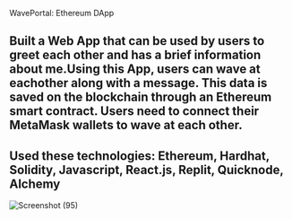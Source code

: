 WavePortal: Ethereum DApp

 Built a Web App that can be used by users to greet each other and has a brief information about
me.Using this App, users can wave at eachother along with a message. This data is saved on the
blockchain through an Ethereum smart contract. Users need to connect their MetaMask wallets to
wave at each other.
--
Used these technologies: Ethereum, Hardhat, Solidity, Javascript, React.js, Replit, Quicknode, Alchemy
--

![Screenshot (95)](https://user-images.githubusercontent.com/92994005/216617898-38154829-2289-489e-8eac-0133b8fe3973.png)

